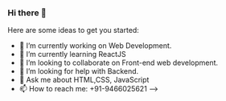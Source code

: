 ### Hi there 👋

Here are some ideas to get you started:

- 🔭 I’m currently working on Web Development.
- 🌱 I’m currently learning ReactJS
- 👯 I’m looking to collaborate on Front-end web development.
- 🤔 I’m looking for help with Backend.
- 💬 Ask me about HTML,CSS, JavaScript
- 📫 How to reach me: +91-9466025621
-->
